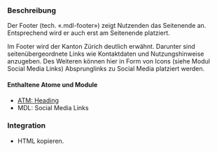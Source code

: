 ### Beschreibung

Der Footer (tech. «.mdl-footer») zeigt Nutzenden das Seitenende an. Entsprechend wird er auch erst am Seitenende platziert.

Im Footer wird der Kanton Zürich deutlich erwähnt. Darunter sind seitenübergeordnete Links wie Kontaktdaten und Nutzungshinweise anzugeben. Des Weiteren können hier in Form von Icons (siehe Modul Social Media Links) Absprunglinks zu Social Media platziert werden. 

#### Enthaltene Atome und Module
* <a href="../../atoms/headings/headings.html">ATM: Heading</a> 
* MDL: Social Media Links

### Integration
* HTML kopieren.

